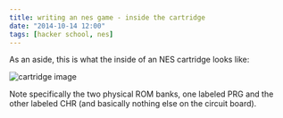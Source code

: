 ```yaml
---
title: writing an nes game - inside the cartridge
date: "2014-10-14 12:00"
tags: [hacker school, nes]
---
```


As an aside, this is what the inside of an NES cartridge looks like:

![cartridge image]({{urls.media}}/cartridge.jpg)

Note specifically the two physical ROM banks, one labeled PRG and the other
labeled CHR (and basically nothing else on the circuit board).
